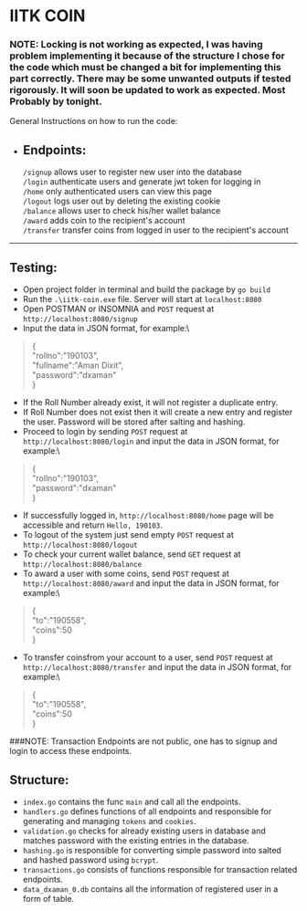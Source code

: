 # IITK COIN
### NOTE: Locking is not working as expected, I was having problem implementing it because of the structure I chose for the code which must be changed a bit for implementing this part correctly. There may be some unwanted outputs if tested rigorously. It will soon be updated to work as expected. Most Probably by tonight.
General Instructions on how to run the code:
- ## Endpoints:
   
    ```/signup``` allows user to register new user into the database\
    ```/login```  authenticate users and generate jwt token for logging in\
    ```/home``` only authenticated users can view this page\
    ```/logout``` logs user out by deleting the existing cookie\
    ```/balance``` allows user to check his/her wallet balance\
     ```/award``` adds coin to the recipient's account\
     ```/transfer``` transfer coins from logged in user to the recipient's account
    
 ***   
## Testing:
  - Open project folder in terminal and build the package by ```go build```
  - Run the ```.\iitk-coin.exe``` file. Server will start at ```localhost:8080```
  - Open POSTMAN or INSOMNIA and ```POST``` request at ```http://localhost:8080/signup```
  - Input the data in JSON format, for example:\
   >{ \
	 "rollno":"190103", \
	 "fullname":"Aman Dixit", \
	 "password":"dxaman" \
    } 
  - If the Roll Number already exist, it will not register a duplicate entry.
  - If Roll Number does not exist then it will create a new entry and register the user. Password will be stored after salting and hashing.
  - Proceed to login by sending ```POST``` request at ```http://localhost:8080/login``` and input the data in JSON format, for example:\
   >{ \
	 "rollno":"190103", \
	 "password":"dxaman" \
    } 
    
  - If successfully logged in, ```http://localhost:8080/home``` page will be accessible and return ```Hello, 190103```.
  - To logout of the system just send empty ```POST``` request at ```http://localhost:8080/logout```
  - To check your current wallet balance, send ```GET``` request at ```http://localhost:8080/balance```
  - To award a user with some coins, send ```POST``` request at ```http://localhost:8080/award``` and input the data in JSON format, for example:\
  >{ \
	 "to":"190558", \
	 "coins":50 \
    } 
  - To transfer coinsfrom your account to  a user, send ```POST``` request at ```http://localhost:8080/transfer``` and input the data in JSON format, for example:\
  >{ \
	 "to":"190558", \
	 "coins":50 \
    } 
   
   ###NOTE: Transaction Endpoints are not public, one has to signup and login to access these endpoints. 
  
## Structure:
  - ```index.go``` contains the func ```main``` and call all the endpoints.
  - ```handlers.go``` defines functions of all endpoints and responsible for generating and managing ```tokens``` and ```cookies```.
  - ```validation.go``` checks for already existing users in database and matches password with the existing entries in the database.
  - ```hashing.go``` is responsible for converting simple password into salted and hashed password using ```bcrypt```.
  - ```transactions.go``` consists of functions responsible for transaction related endpoints.
  - ```data_dxaman_0.db``` contains all the information of registered user in a form of table.
